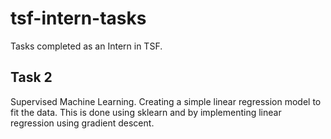 # tsf-intern-tasks
Tasks completed as an Intern in TSF.

## Task 2
Supervised Machine Learning. Creating a simple linear regression model to fit the data. This is done using sklearn and by implementing linear regression using gradient descent.
